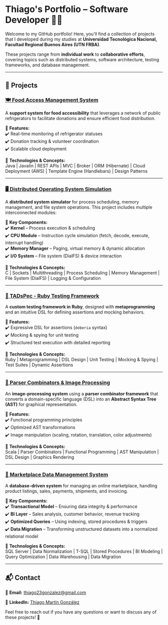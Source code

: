 # **Thiago's Portfolio – Software Developer** 🚀💡  

Welcome to my GitHub portfolio! Here, you'll find a collection of projects that I developed during my studies at **Universidad Tecnológica Nacional, Facultad Regional Buenos Aires (UTN FRBA)**.  

These projects range from **individual work** to **collaborative efforts**, covering topics such as distributed systems, software architecture, testing frameworks, and database management.  

---

## 📌 **Projects**  

### [🍽️ Food Access Management System](https://github.com/ThiagoGonzalezz/my-portfolio/tree/main/food-access-system)  
A **support system for food accessibility** that leverages a network of public refrigerators to facilitate donations and ensure efficient food distribution.  

🔹 **Features:**  
✔️ Real-time monitoring of refrigerator statuses  
✔️ Donation tracking & volunteer coordination  
✔️ Scalable cloud deployment  

🔹 **Technologies & Concepts:**  
Java | Javalin | REST APIs | MVC | Broker | ORM (Hibernate) | Cloud Deployment (AWS) | Template Engine (Handlebars) | Design Patterns

---

### [🖥️ Distributed Operating System Simulation](https://github.com/ThiagoGonzalezz/my-portfolio/tree/main/distributed-os-simulation)  
A **distributed system simulator** for process scheduling, memory management, and file system operations. This project includes multiple interconnected modules:  

🔹 **Key Components:**  
✔️ **Kernel** – Process execution & scheduling  
✔️ **CPU Module** – Instruction cycle simulation (fetch, decode, execute, interrupt handling)  
✔️ **Memory Manager** – Paging, virtual memory & dynamic allocation  
✔️ **I/O System** – File system (DialFS) & device interaction  

🔹 **Technologies & Concepts:**  
 C | Sockets | Multithreading | Process Scheduling | Memory Management | File System (DialFS) | Logging & Configuration

---

### [🧪 TADsPec - Ruby Testing Framework](https://github.com/ThiagoGonzalezz/my-portfolio/tree/main/ruby-testing-framework)  
A **custom testing framework in Ruby**, designed with **metaprogramming** and an intuitive DSL for defining assertions and mocking behaviors.  

🔹 **Features:**  
✔️ Expressive DSL for assertions (`deberia` syntax)  
✔️ Mocking & spying for unit testing  
✔️ Structured test execution with detailed reporting  

🔹 **Technologies & Concepts:**  
Ruby | Metaprogramming | DSL Design | Unit Testing | Mocking & Spying | Test Suites | Dynamic Assertions  

---

### [🎨 Parser Combinators & Image Processing](https://github.com/ThiagoGonzalezz/my-portfolio/tree/main/parser-combinators-%26-image-processing)  
An **image-processing system** using a **parser combinator framework** that converts a domain-specific language (DSL) into an **Abstract Syntax Tree (AST)** for graphical representation.  

🔹 **Features:**  
✔️ Functional programming principles  
✔️ Optimized AST transformations  
✔️ Image manipulation (scaling, rotation, translation, color adjustments)  

🔹 **Technologies & Concepts:**  
Scala | Parser Combinators | Functional Programming | AST Manipulation | DSL Design | Graphics Rendering

---

### [🛒 Marketplace Data Management System](https://github.com/ThiagoGonzalezz/my-portfolio/tree/main/marketplace-db-system)  
A **database-driven system** for managing an online marketplace, handling product listings, sales, payments, shipments, and invoicing.  

🔹 **Key Components:**  
✔️ **Transactional Model** – Ensuring data integrity & performance  
✔️ **BI Layer** – Sales analysis, customer behavior, revenue tracking  
✔️ **Optimized Queries** – Using indexing, stored procedures & triggers  
✔️ **Data Migration** – Transforming unstructured datasets into a normalized relational model  

🔹 **Technologies & Concepts:**  
SQL Server | Data Normalization | T-SQL | Stored Procedures | BI Modeling | Query Optimization | Data Warehousing | Data Migration

---

## 📬 **Contact**  
📧 **Email:** [thiago23gonzalez@gmail.com](mailto:thiago23gonzalez@gmail.com)

💼 **LinkedIn:** [Thiago Martín González](https://www.linkedin.com/in/thiago-martin-gonzalez/)  

Feel free to reach out if you have any questions or want to discuss any of these projects! 🚀
